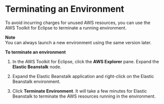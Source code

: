 # Terminating an Environment<a name="create_deploy_Java.terminating"></a>

To avoid incurring charges for unused AWS resources, you can use the AWS Toolkit for Eclipse to terminate a running environment\. 

**Note**  
 You can always launch a new environment using the same version later\. 

**To terminate an environment**

1. In the AWS Toolkit for Eclipse, click the **AWS Explorer** pane\. Expand the **Elastic Beanstalk** node\. 

1.  Expand the Elastic Beanstalk application and right\-click on the Elastic Beanstalk environment\. 

1.  Click **Terminate Environment**\. It will take a few minutes for Elastic Beanstalk to terminate the AWS resources running in the environment\.